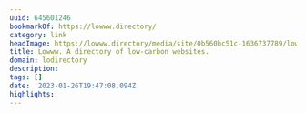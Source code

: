 ```yaml
---
uuid: 645601246
bookmarkOf: https://lowww.directory/
category: link
headImage: https://lowww.directory/media/site/0b560bc51c-1636737789/lowww-1-1200x630-crop-1-q80.jpg
title: Lowww. A directory of low-carbon websites.
domain: lodirectory
description:
tags: []
date: '2023-01-26T19:47:08.094Z'
highlights:
---
```




